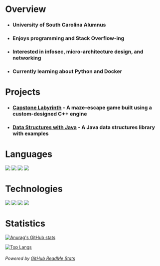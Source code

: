 <!--
**SamDunny/SamDunny** is a ✨ _special_ ✨ repository because its `README.md` (this file) appears on your GitHub profile.

Here are some ideas to get you started:

- 🔭 I’m currently working on ...
- 🌱 I’m currently learning ...
- 👯 I’m looking to collaborate on ...
- 🤔 I’m looking for help with ...
- 💬 Ask me about ...
- 📫 How to reach me: ...
- 😄 Pronouns: ...
- ⚡ Fun fact: ...
-->

# Overview  
* ### University of South Carolina Alumnus
* ### Enjoys programming and Stack Overflow-ing
* ### Interested in infosec, micro-architecture design, and networking
* ### Currently learning about Python and Docker

# Projects
* ### [Capstone Labyrinth](https://github.com/SCCapstone/Capstone-Labyrinth) - A maze-escape game built using a custom-designed C++ engine
* ### [Data Structures with Java](https://github.com/SamDunny/Java_DataStructures) - A Java data structures library with examples

# Languages
[![](https://img.shields.io/badge/%20-C%2B%2B-brightgreen?style=for-the-badge&logo=c%2B%2B&logoColor=white)](https://www.cplusplus.com) 
[![](https://img.shields.io/badge/%20-Java%20-red?style=for-the-badge&logo=java&logoColor=white)](https://www.java.com) 
[![](https://img.shields.io/badge/%20-Python%20-yellow?style=for-the-badge&logo=python&logoColor=white)](https://www.python.org/)
[![](https://img.shields.io/badge/%20-VHDL-success?style=for-the-badge)](https://en.wikipedia.org/wiki/VHDL)

# Technologies
[![](https://img.shields.io/badge/%20-Eclipse-orange?style=for-the-badge&logo=eclipse)](https://www.eclipse.org/ide/)
[![](https://img.shields.io/badge/%20-Visual%20Studio%20Code-blue?style=for-the-badge&logo=visual-studio-code)](https://code.visualstudio.com/)
[![](https://img.shields.io/badge/%20-Visual%20Studio-blueviolet?style=for-the-badge&logo=visual-studio)](https://visualstudio.microsoft.com/)
[![](https://img.shields.io/badge/%20-WSL-black?style=for-the-badge&logo=Linux)](https://docs.microsoft.com/en-us/windows/wsl/)


# Statistics
[![Anurag's GitHub stats](https://github-readme-stats.vercel.app/api?username=SamDunny&count_private=true&include_all_commits=true&hide_border=true&layout=compact&show_icons=true&theme=tokyonight&custom_title=Sam's%20GitHub%20Stats)](https://github.com/anuraghazra/github-readme-stats)

[![Top Langs](https://github-readme-stats.vercel.app/api/top-langs/?username=SamDunny&count_private=true&hide_border=true&langs_count=8&layout=compact&show_icons=true&theme=tokyonight)](https://github.com/SamDunny/github-readme-stats)


###### _Powered by [GitHub ReadMe Stats](https://github.com/anuraghazra/github-readme-stats)_
